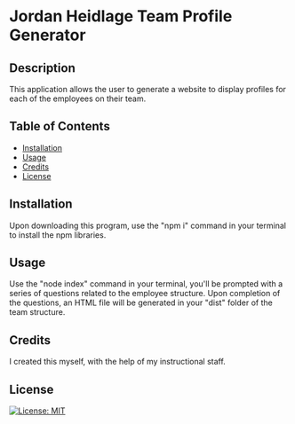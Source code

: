 # Jordan Heidlage Team Profile Generator

## Description

This application allows the user to generate a website to display profiles for each of the employees on their team.

## Table of Contents

- [Installation](#installation)
- [Usage](#usage)
- [Credits](#credits)
- [License](#license)

## Installation

Upon downloading this program, use the "npm i" command in your terminal to install the npm libraries.

## Usage

Use the "node index" command in your terminal, you'll be prompted with a series of questions related to the employee structure. Upon completion of the questions, an HTML file will be generated in your "dist" folder of the team structure.


## Credits

I created this myself, with the help of my instructional staff.

## License

[![License: MIT](https://img.shields.io/badge/License-MIT-yellow.svg)](https://opensource.org/licenses/MIT)